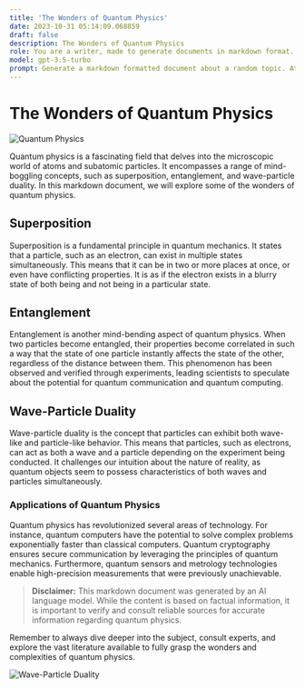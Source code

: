 ```yaml
---
title: 'The Wonders of Quantum Physics'
date: 2023-10-31 05:14:09.068859
draft: false
description: The Wonders of Quantum Physics
role: You are a writer, made to generate documents in markdown format. It is very important that all of the documents you generate are in valid markdown format.
model: gpt-3.5-turbo
prompt: Generate a markdown formatted document about a random topic. At the bottom, include a disclaimer explaining that the document was generated by you. The first line of the document should be the title. Make sure that the entire document is in proper markdown format, using a mix of various tags to make the document visually appealing.
---
```


# The Wonders of Quantum Physics

![Quantum Physics](https://images.unsplash.com/photo-1539532733140-e0e3863046b7)

Quantum physics is a fascinating field that delves into the microscopic world of atoms and subatomic particles. It encompasses a range of mind-boggling concepts, such as superposition, entanglement, and wave-particle duality. In this markdown document, we will explore some of the wonders of quantum physics.

## Superposition

Superposition is a fundamental principle in quantum mechanics. It states that a particle, such as an electron, can exist in multiple states simultaneously. This means that it can be in two or more places at once, or even have conflicting properties. It is as if the electron exists in a blurry state of both being and not being in a particular state.

## Entanglement

Entanglement is another mind-bending aspect of quantum physics. When two particles become entangled, their properties become correlated in such a way that the state of one particle instantly affects the state of the other, regardless of the distance between them. This phenomenon has been observed and verified through experiments, leading scientists to speculate about the potential for quantum communication and quantum computing.

## Wave-Particle Duality

Wave-particle duality is the concept that particles can exhibit both wave-like and particle-like behavior. This means that particles, such as electrons, can act as both a wave and a particle depending on the experiment being conducted. It challenges our intuition about the nature of reality, as quantum objects seem to possess characteristics of both waves and particles simultaneously.

### Applications of Quantum Physics

Quantum physics has revolutionized several areas of technology. For instance, quantum computers have the potential to solve complex problems exponentially faster than classical computers. Quantum cryptography ensures secure communication by leveraging the principles of quantum mechanics. Furthermore, quantum sensors and metrology technologies enable high-precision measurements that were previously unachievable.

> **Disclaimer:** This markdown document was generated by an AI language model. While the content is based on factual information, it is important to verify and consult reliable sources for accurate information regarding quantum physics.

Remember to always dive deeper into the subject, consult experts, and explore the vast literature available to fully grasp the wonders and complexities of quantum physics.

![Wave-Particle Duality](https://images.unsplash.com/photo-1581618596880-4ac6b9503481)
